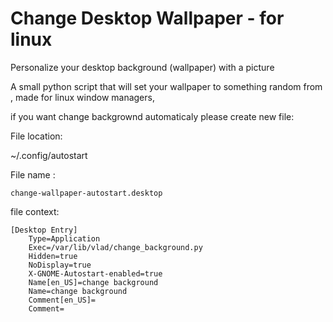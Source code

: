 # Change Desktop Wallpaper - for linux
Personalize your desktop background (wallpaper) with a picture

A small python script that will set your wallpaper to something random from , made for linux window managers, 

if you want change backgrownd automaticaly please create new file:
 
File location:

~/.config/autostart

File name :
    
	change-wallpaper-autostart.desktop

file context:

	[Desktop Entry]
		Type=Application
		Exec=/var/lib/vlad/change_background.py
		Hidden=true
		NoDisplay=true
		X-GNOME-Autostart-enabled=true
		Name[en_US]=change background
		Name=change background
		Comment[en_US]=
		Comment=




  


